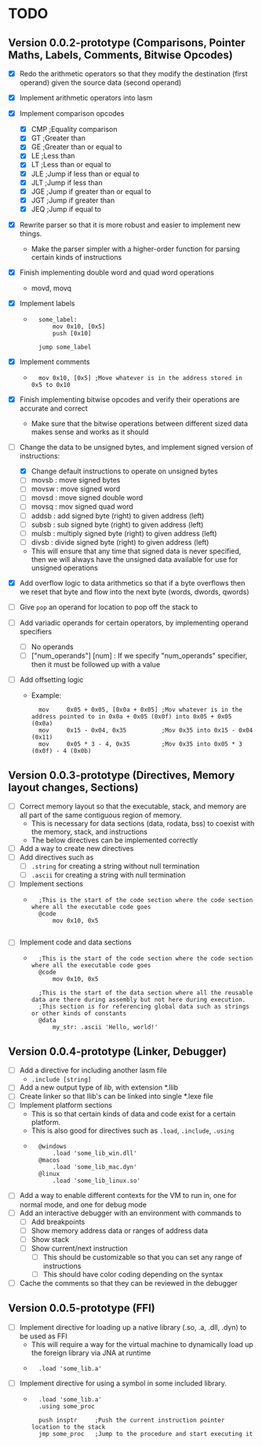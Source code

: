 # TODO

## Version 0.0.2-prototype (Comparisons, Pointer Maths, Labels, Comments, Bitwise Opcodes)
* [x] Redo the arithmetic operators so that they modify the destination (first operand) given the source data (second operand)
* [x] Implement arithmetic operators into lasm
* [x] Implement comparison opcodes
    - [x] CMP ;Equality comparison
    - [x] GT ;Greater than
    - [x] GE ;Greater than or equal to
    - [x] LE ;Less than
    - [x] LT ;Less than or equal to
    - [x] JLE ;Jump if less than or equal to
    - [x] JLT ;Jump if less than
    - [x] JGE ;Jump if greater than or equal to
    - [x] JGT ;Jump if greater than
    - [x] JEQ  ;Jump if equal to
* [x] Rewrite parser so that it is more robust and easier to implement new things.
    - Make the parser simpler with a higher-order function for parsing certain kinds of instructions
* [x] Finish implementing double word and quad word operations
    - movd, movq
* [x] Implement labels
    - ```
        some_label:
            mov 0x10, [0x5]
            push [0x10]
      
        jump some_label
      ```
* [x] Implement comments
    - ```
        mov 0x10, [0x5] ;Move whatever is in the address stored in 0x5 to 0x10
      ```
* [x] Finish implementing bitwise opcodes and verify their operations are accurate and correct
    - Make sure that the bitwise operations between different sized data makes sense and works as it should
    
* [ ] Change the data to be unsigned bytes, and implement signed version of instructions:
    - [x] Change default instructions to operate on unsigned bytes
    - [ ] movsb : move signed bytes
    - [ ] movsw : move signed word
    - [ ] movsd : move signed double word
    - [ ] movsq : mov signed quad word
    - [ ] addsb : add signed byte (right) to given address (left)
    - [ ] subsb : sub signed byte (right) to given address (left)
    - [ ] mulsb : multiply signed byte (right) to given address (left)
    - [ ] divsb : divide signed byte (right) to given address (left)
    
    - This will ensure that any time that signed data is never specified, then we will always have the unsigned data available for use for unsigned operations

* [x] Add overflow logic to data arithmetics so that if a byte overflows then we reset that byte and flow into the next byte (words, dwords, qwords)
* [ ] Give `pop` an operand for location to pop off the stack to

* [ ] Add variadic operands for certain operators, by implementing operand specifiers
    - [ ] No operands
    - [ ] ["num_operands"] [num] : If we specify "num_operands" specifier, then it must be followed up with a value
* [ ] Add offsetting logic
    - Example:
      ```
        mov     0x05 + 0x05, [0x0a + 0x05] ;Mov whatever is in the address pointed to in 0x0a + 0x05 (0x0f) into 0x05 + 0x05 (0x0a)
        mov     0x15 - 0x04, 0x35          ;Mov 0x35 into 0x15 - 0x04 (0x11)
        mov     0x05 * 3 - 4, 0x35         ;Mov 0x35 into 0x05 * 3 (0x0f) - 4 (0x0b)
      ```

## Version 0.0.3-prototype (Directives, Memory layout changes, Sections)
* [ ] Correct memory layout so that the executable, stack, and memory are all part of the same contiguous region of memory.
    - This is necessary for data sections (data, rodata, bss) to coexist with the memory, stack, and instructions
    - The below directives can be implemented correctly
* [ ] Add a way to create new directives
* [ ] Add directives such as
    - [ ] `.string` for creating a string without null termination
    - [ ] `.ascii` for creating a string with null termination
* [ ] Implement sections
    - ```
        ;This is the start of the code section where the code section where all the executable code goes
        @code
            mov 0x10, 0x5
        
      ```
* [ ] Implement code and data sections
    - ```
        ;This is the start of the code section where the code section where all the executable code goes
        @code
            mov 0x10, 0x5
      
        ;This is the start of the data section where all the reusable data are there during assembly but not here during execution.
        ;This section is for referencing global data such as strings or other kinds of constants
        @data
            my_str: .ascii 'Hello, world!'
      ```
    
## Version 0.0.4-prototype (Linker, Debugger)
* [ ] Add a directive for including another lasm file
    - `.include [string]`
* [ ] Add a new output type of *lib*, with extension *.llib
* [ ] Create linker so that llib's can be linked into single *.lexe file
* [ ] Implement platform sections
    - This is so that certain kinds of data and code exist for a certain platform.
    - This is also good for directives such as `.load`, `.include`, `.using`
    - ```
        @windows
            .load 'some_lib_win.dll'
        @macos
            .load 'some_lib_mac.dyn'
        @linux
            .load 'some_lib_linux.so'
      ```
* [ ] Add a way to enable different contexts for the VM to run in, one for normal mode, and one for debug mode
* [ ] Add an interactive debugger with an environment with commands to
    - [ ] Add breakpoints
    - [ ] Show memory address data or ranges of address data
    - [ ] Show stack
    - [ ] Show current/next instruction
        - [ ] This should be customizable so that you can set any range of instructions
        - [ ] This should have color coding depending on the syntax
* [ ] Cache the comments so that they can be reviewed in the debugger

## Version 0.0.5-prototype (FFI)
* [ ] Implement directive for loading up a native library (.so, .a, .dll, .dyn) to be used as FFI
    - This will require a way for the virtual machine to dynamically load up the foreign library via JNA at runtime
    - ```
        .load 'some_lib.a'
      ```
* [ ] Implement directive for using a symbol in some included library.
    - ```
        .load 'some_lib.a'
        .using some_proc
        
        push insptr     ;Push the current instruction pointer location to the stack
        jmp some_proc   ;Jump to the procedure and start executing it
      ```